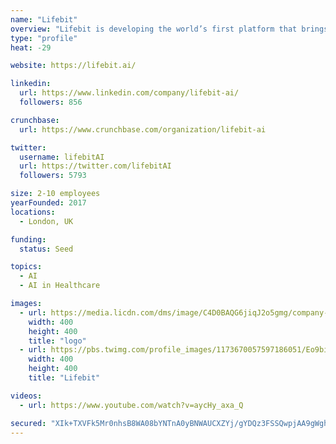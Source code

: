 ```yaml
---
name: "Lifebit"
overview: "Lifebit is developing the world’s first platform that brings the computation to your omics data and learns from it."
type: "profile"
heat: -29

website: https://lifebit.ai/

linkedin:
  url: https://www.linkedin.com/company/lifebit-ai/
  followers: 856

crunchbase:
  url: https://www.crunchbase.com/organization/lifebit-ai

twitter:
  username: lifebitAI
  url: https://twitter.com/lifebitAI
  followers: 5793

size: 2-10 employees
yearFounded: 2017
locations:
  - London, UK

funding:
  status: Seed

topics:
  - AI
  - AI in Healthcare

images:
  - url: https://media.licdn.com/dms/image/C4D0BAQG6jiqJ2o5gmg/company-logo_400_400/0?e=1582761600&v=beta&t=j60ZCxzZxxMG_OwwSQVxWXSpLBCIfvRJLp_gWGiAOjU
    width: 400
    height: 400
    title: "logo"
  - url: https://pbs.twimg.com/profile_images/1173670057597186051/Eo9bikF6_400x400.png
    width: 400
    height: 400
    title: "Lifebit"

videos:
  - url: https://www.youtube.com/watch?v=aycHy_axa_Q

secured: "XIk+TXVFk5Mr0nhsB8WA08bYNTnA0yBNWAUCXZYj/gYDQz3FSSQwpjAA9gWghO8spKuMzsZO/jkBLlD8/iOPMaqHza+Hnb9+WyrffMw+x8uNfC7iaIUXn+8koU9sfUrvJazbQChY+4zZXJVjufrrLoMX495M0VobVvSAMv6xfAY4WeKPi+GX2jdhRBiCcdBlMx++VtKtGmCzUiQ3eU954LJdT2eHBt4t5t09dLFDn6xtmBrcET0533m9UCTwAgYBM8uDvnDsH8GmA0gANqHB2HOIsr+mcO1VcuzHJGSr+KvcUbQRZOAtEuAXB1radTpZ;OSAJPnpU/pXsSGFgAvt+eA=="
---
```


